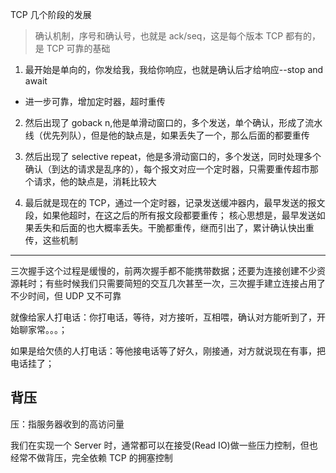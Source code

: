 TCP 几个阶段的发展

> 确认机制，序号和确认号，也就是 ack/seq，这是每个版本 TCP 都有的，是 TCP 可靠的基础

1. 最开始是单向的，你发给我，我给你响应，也就是确认后才给响应--stop and await

- 进一步可靠，增加定时器，超时重传

2. 然后出现了 goback n,他是单滑动窗口的，多个发送，单个确认，形成了流水线（优先列队），但是他的缺点是，如果丢失了一个，那么后面的都要重传

3. 然后出现了 selective repeat，他是多滑动窗口的，多个发送，同时处理多个确认（到达的请求是乱序的），每个报文对应一个定时器，只需要重传超市那个请求，他的缺点是，消耗比较大

4. 最后就是现在的 TCP，通过一个定时器，记录发送缓冲器内，最早发送的报文段，如果他超时，在这之后的所有报文段都要重传； 核心思想是，最早发送如果丢失和后面的也大概率丢失。干脆都重传，继而引出了，累计确认快出重传，这些机制

---

三次握手这个过程是缓慢的，前两次握手都不能携带数据；还要为连接创建不少资源耗时；有些时候我们只需要简短的交互几次甚至一次，三次握手建立连接占用了不少时间，但 UDP 又不可靠

就像给家人打电话：你打电话，等待，对方接听，互相喂，确认对方能听到了，开始聊家常。。。；

如果是给欠债的人打电话：等他接电话等了好久，刚接通，对方就说现在有事，把电话挂了；

## 背压

压：指服务器收到的高访问量

我们在实现一个 Server 时，通常都可以在接受(Read IO)做一些压力控制，但也经常不做背压，完全依赖 TCP 的拥塞控制
